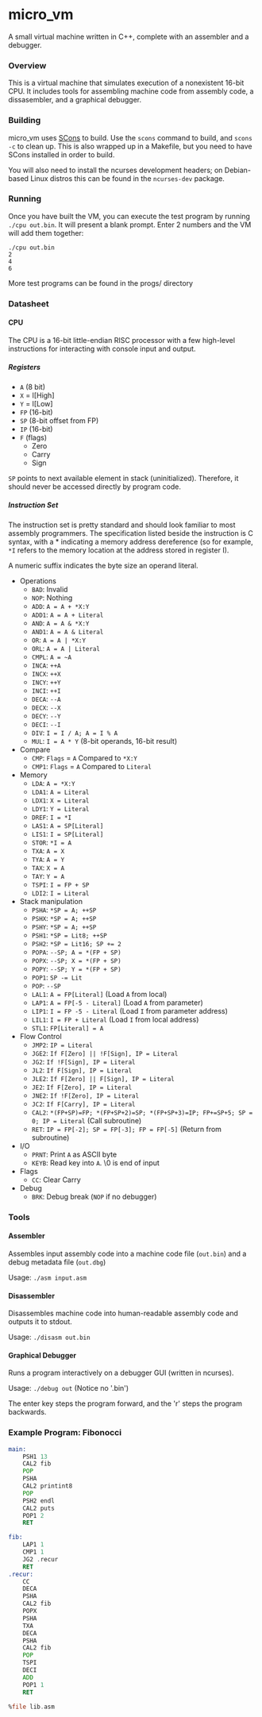 # micro\_vm
A small virtual machine written in C++, complete with an assembler and a debugger.

### Overview

This is a virtual machine that simulates execution of a nonexistent 16-bit CPU. It includes tools for assembling machine code from assembly code, a dissasembler, and a graphical debugger. 

### Building

micro\_vm uses [SCons](http://www.scons.org/) to build. Use the `scons` command to build, and `scons -c` to clean up. This is also wrapped up in a Makefile, but you need to have SCons installed in order to build. 

You will also need to install the ncurses development headers; on Debian-based Linux distros this can be found in the `ncurses-dev` package.

### Running
Once you have built the VM, you can execute the test program by running `./cpu out.bin`. It will present a blank prompt. Enter 2 numbers and the VM will add them together:

```
./cpu out.bin
2
4
6
```

More test programs can be found in the progs/ directory

### Datasheet

#### CPU
The CPU is a 16-bit little-endian RISC processor with a few high-level instructions for interacting with console input and output.

##### Registers
* `A` (8 bit) 
* `X` = I[High] 
* `Y` = I[Low] 
* `FP` (16-bit) 
* `SP` (8-bit offset from FP)
* `IP` (16-bit) 
* `F` (flags)
  * Zero
  * Carry
  * Sign

`SP` points to next available element in stack (uninitialized). Therefore, it should never be accessed directly by program code.

##### Instruction Set

The instruction set is pretty standard and should look familiar to most assembly programmers. The specification listed beside the instruction is C syntax, with a * indicating a memory address dereference (so for example, `*I` refers to the memory location at the address stored in register I).

A numeric suffix indicates the byte size an operand literal.

* Operations
  * `BAD`:   Invalid
  * `NOP`:   Nothing
  * `ADD`:   `A = A + *X:Y`
  * `ADD1`:  `A = A + Literal`
  * `AND`:   `A = A & *X:Y`
  * `AND1`:  `A = A & Literal`
  * `OR`:    `A = A | *X:Y`
  * `ORL`:   `A = A | Literal`
  * `CMPL`:  `A = ~A`
  * `INCA`:  `++A`
  * `INCX`:  `++X`
  * `INCY`:  `++Y`
  * `INCI`:  `++I`
  * `DECA`:  `--A`
  * `DECX`:  `--X`
  * `DECY`:  `--Y`
  * `DECI`:  `--I`
  * `DIV`:   `I = I / A; A = I % A`
  * `MUL`:   `I = A * Y` (8-bit operands, 16-bit result)
* Compare
  * `CMP`:   `Flags` = `A` Compared to `*X:Y`
  * `CMP1`:  `Flags` = `A` Compared to `Literal`
* Memory
  * `LDA`:   `A = *X:Y`
  * `LDA1`:  `A = Literal`
  * `LDX1`:  `X = Literal`
  * `LDY1`:  `Y = Literal`
  * `DREF`:  `I = *I`
  * `LAS1`:  `A = SP[Literal]`
  * `LIS1`:  `I = SP[Literal]`
  * `STOR`:  `*I = A`
  * `TXA`:   `A = X`
  * `TYA`:   `A = Y`
  * `TAX`:   `X = A`
  * `TAY`:   `Y = A`
  * `TSPI`:  `I = FP + SP`
  * `LDI2`:  `I = Literal`
* Stack manipulation
  * `PSHA`:  `*SP = A; ++SP`
  * `PSHX`:  `*SP = A; ++SP`
  * `PSHY`:  `*SP = A; ++SP`
  * `PSH1`:  `*SP = Lit8; ++SP`
  * `PSH2`:  `*SP = Lit16; SP += 2`
  * `POPA`:  `--SP; A = *(FP + SP)`
  * `POPX`:  `--SP; X = *(FP + SP)`
  * `POPY`:  `--SP; Y = *(FP + SP)`
  * `POP1`:  `SP -= Lit`
  * `POP`:   `--SP`
  * `LAL1`:  `A = FP[Literal]` (Load `A` from local)
  * `LAP1`:  `A = FP[-5 - Literal]` (Load `A` from parameter)
  * `LIP1`:  `I = FP -5 - Literal` (Load `I` from parameter address)
  * `LIL1`:  `I = FP + Literal` (Load `I` from local address)
  * `STL1`:  `FP[Literal] = A`
* Flow Control
  * `JMP2`:  `IP = Literal`
  * `JGE2`:  `If F[Zero] || !F[Sign], IP = Literal`
  * `JG2`:   `If !F[Sign], IP = Literal`
  * `JL2`:   `If F[Sign], IP = Literal`
  * `JLE2`:  `If F[Zero] || F[Sign], IP = Literal`
  * `JE2`:   `If F[Zero], IP = Literal`
  * `JNE2`:  `If !F[Zero], IP = Literal`
  * `JC2`:   `If F[Carry], IP = Literal`
  * `CAL2`:  `*(FP+SP)=FP; *(FP+SP+2)=SP; *(FP+SP+3)=IP; FP+=SP+5; SP = 0; IP = Literal` (Call subroutine)
  * `RET`:   `IP = FP[-2]; SP = FP[-3]; FP = FP[-5]` (Return from subroutine)
* I/O
  * `PRNT`:  Print `A` as ASCII byte
  * `KEYB`:  Read key into `A`. \0 is end of input
* Flags
  * `CC`:    Clear Carry
* Debug
  * `BRK`:    Debug break (`NOP` if no debugger)

### Tools
#### Assembler
Assembles input assembly code into a machine code file (`out.bin`) and a debug metadata file (`out.dbg`)

Usage: `./asm input.asm`

#### Disassembler
Disassembles machine code into human-readable assembly code and outputs it to stdout.

Usage: `./disasm out.bin`

#### Graphical Debugger
Runs a program interactively on a debugger GUI (written in ncurses).

Usage: `./debug out` (Notice no '.bin')

The enter key steps the program forward, and the 'r' steps the program backwards. 

### Example Program: Fibonocci
```asm
main:
    PSH1 13
    CAL2 fib
    POP
    PSHA
    CAL2 printint8
    POP
    PSH2 endl
    CAL2 puts
    POP1 2
    RET

fib:
    LAP1 1
    CMP1 1
    JG2 .recur
    RET
.recur:
    CC
    DECA
    PSHA
    CAL2 fib
    POPX
    PSHA
    TXA
    DECA
    PSHA
    CAL2 fib
    POP
    TSPI
    DECI
    ADD
    POP1 1
    RET

%file lib.asm
```

